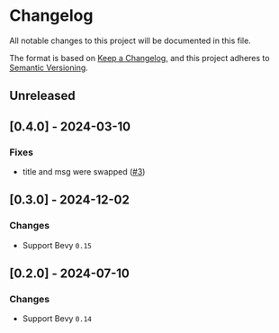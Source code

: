 # Changelog

All notable changes to this project will be documented in this file.

The format is based on [Keep a Changelog](https://keepachangelog.com/en/1.0.0/),
and this project adheres to [Semantic Versioning](https://semver.org/spec/v2.0.0.html).

## Unreleased

## [0.4.0] - 2024-03-10

### Fixes
* title and msg were swapped ([#3](https://github.com/rustunit/bevy_ios_alerts/issues/3))

## [0.3.0] - 2024-12-02

### Changes
* Support Bevy `0.15`

## [0.2.0] - 2024-07-10

### Changes
* Support Bevy `0.14`
